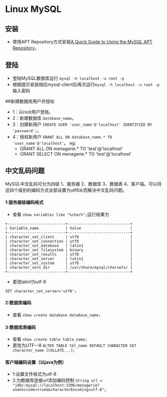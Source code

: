 # Linux MySQL
## 安装
- 使用APT Repository方式安装[A Quick Guide to Using the MySQL APT Repository](http://dev.mysql.com/doc/mysql-apt-repo-quick-guide/en/)。

## 登陆
- 登陆MySQL数据库运行
`mysql -h localhost -u root -p`
- 根据提示安装相应mysql-client后再次运行`mysql -h localhost -u root -p`输入密码

##新建数据库用户并授权
- 1：以root用户登陆。
- 2：新建数据库 `datebase_name`。
- 3：创建新用户 `CREATE USER 'user_name'@'localhost' IDENTIFIED BY 'password';`。
- 4：授权新用户 `GRANT ALL ON database_name.* TO 'user_name'@'localhost'`。
 eg:
  * GRANT ALL ON menagerie.* TO 'test'@'localhost'
  * GRANT SELECT ON menagerie.* TO 'test'@'localhost'

## 中文乱码问题
MySQL中文乱码可分为四级
1、服务器 2、数据库 3、数据表 4、客户端。可以将这四个级别的编码方式全部设置为utf8从而解决中文乱码问题。
#### 1:服务器级编码格式
- 查看
`
 show variables like "%char%";
`运行结果为
```
+--------------------------+----------------------------+
| Variable_name            | Value                      |
+--------------------------+----------------------------+
| character_set_client     | utf8                       |
| character_set_connection | utf8                       |
| character_set_database   | latin1                     |
| character_set_filesystem | binary                     |
| character_set_results    | utf8                       |
| character_set_server     | latin1                     |
| character_set_system     | utf8                       |
| character_sets_dir       | /usr/share/mysql/charsets/ |
+--------------------------+----------------------------+
```
- 更改latin1为utf-8
```SET character_set_database='utf8';
SET character_set_server='utf8';
```



#### 2:数据库编码
- 查看
`
show create database database_name;
`



#### 3:数据库表编码
- 查看
`
show create table table_name;
`
- 更改为UTF—8
`
ALTER TABLE tbl_name DEFAULT CHARACTER SET character_name [COLLATE...];
`
#### 客户端编码设置（以java为例）
- 1:设置文件格式为utf-8
- 2:为数据库连接url添加编码控制
`
String url = "jdbc:mysql://localhost:3306/menagerie?useUnicode=true&&characterEncoding=utf-8";
`
